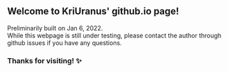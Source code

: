 ## Welcome to KriUranus' github.io page!

Preliminarily built on Jan 6, 2022. <br>
While this webpage is still under testing, please contact the author through github issues if you have any questions.

### Thanks for visiting! ✨

<!-- To Be Modified -->
